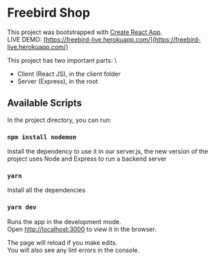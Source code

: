 # Freebird Shop

This project was bootstrapped with [Create React App](https://github.com/facebook/create-react-app).\
LIVE DEMO: [https://freebird-live.herokuapp.com/](https://freebird-live.herokuapp.com/)

This project has two important parts: \
- Client (React JS), in the client folder
- Server (Express), in the root

## Available Scripts

In the project directory, you can run:

### `npm install nodemon`

Install the dependency to use it in our server.js, the new version of the project uses Node and Express to run a backend server

### `yarn`

Install all the dependencies

### `yarn dev`

Runs the app in the development mode.\
Open [http://localhost:3000](http://localhost:3000) to view it in the browser.

The page will reload if you make edits.\
You will also see any lint errors in the console.


